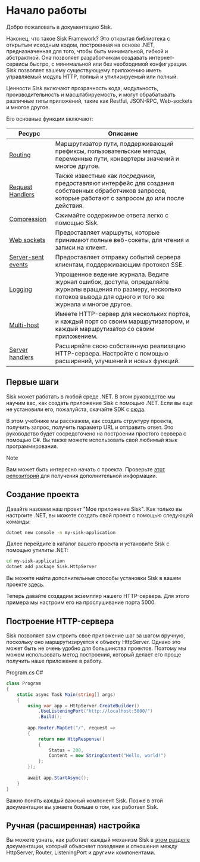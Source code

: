 # Начало работы

Добро пожаловать в документацию Sisk.

Наконец, что такое Sisk Framework? Это открытая библиотека с открытым исходным кодом, построенная на основе .NET, предназначенная для того, чтобы быть минимальной, гибкой и абстрактной. Она позволяет разработчикам создавать интернет-сервисы быстро, с минимальной или без необходимой конфигурации. Sisk позволяет вашему существующему приложению иметь управляемый модуль HTTP, полный и утилизируемый или полный.

Ценности Sisk включают прозрачность кода, модульность, производительность и масштабируемость, и могут обрабатывать различные типы приложений, такие как Restful, JSON-RPC, Web-sockets и многое другое.

Его основные функции включают:

| Ресурс | Описание |
| ------- | --------- |
| [Routing](/docs/ru/fundamentals/routing) | Маршрутизатор пути, поддерживающий префиксы, пользовательские методы, переменные пути, конвертеры значений и многое другое. |
| [Request Handlers](/docs/ru/fundamentals/request-handlers) | Также известные как *посредники*, предоставляют интерфейс для создания собственных обработчиков запросов, которые работают с запросом до или после действия. |
| [Compression](/docs/ru/fundamentals/responses#gzip-deflate-and-brotli-compression) | Сжимайте содержимое ответа легко с помощью Sisk. |
| [Web sockets](/docs/ru/features/websockets) | Предоставляет маршруты, которые принимают полные веб-сокеты, для чтения и записи на клиент. |
| [Server-sent events](/docs/ru/features/server-sent-events) | Предоставляет отправку событий сервера клиентам, поддерживающим протокол SSE. |
| [Logging](/docs/ru/features/logging) | Упрощенное ведение журнала. Ведите журнал ошибок, доступа, определяйте журналы вращения по размеру, несколько потоков вывода для одного и того же журнала и многое другое. |
| [Multi-host](/docs/ru/advanced/multi-host-setup) | Имеете HTTP-сервер для нескольких портов, и каждый порт со своим маршрутизатором, и каждый маршрутизатор со своим приложением. |
| [Server handlers](/docs/ru/advanced/http-server-handlers) | Расширяйте свою собственную реализацию HTTP-сервера. Настройте с помощью расширений, улучшений и новых функций.

## Первые шаги

Sisk может работать в любой среде .NET. В этом руководстве мы научим вас, как создать приложение Sisk с помощью .NET. Если вы еще не установили его, пожалуйста, скачайте SDK с [сюда](https://dotnet.microsoft.com/en-us/download/dotnet/7.0).

В этом учебнике мы расскажем, как создать структуру проекта, получить запрос, получить параметр URL и отправить ответ. Это руководство будет сосредоточено на построении простого сервера с помощью C#. Вы также можете использовать свой любимый язык программирования.

> [!NOTE]
> Вам может быть интересно начать с проекта. Проверьте [этот репозиторий](https://github.com/sisk-http/quickstart) для получения дополнительной информации.

## Создание проекта

Давайте назовем наш проект "Мое приложение Sisk". Как только вы настроите .NET, вы можете создать свой проект с помощью следующей команды:

```bash
dotnet new console -n my-sisk-application
```

Далее перейдите в каталог вашего проекта и установите Sisk с помощью утилиты .NET:

```bash
cd my-sisk-application
dotnet add package Sisk.HttpServer
```

Вы можете найти дополнительные способы установки Sisk в вашем проекте [здесь](https://www.nuget.org/packages/Sisk.HttpServer/).

Теперь давайте создадим экземпляр нашего HTTP-сервера. Для этого примера мы настроим его на прослушивание порта 5000.

## Построение HTTP-сервера

Sisk позволяет вам строить свое приложение шаг за шагом вручную, поскольку оно маршрутизируется к объекту HttpServer. Однако это может быть не очень удобно для большинства проектов. Поэтому мы можем использовать метод построения, который делает его проще получить наше приложение в работу.

<div class="script-header">
    <span>
        Program.cs
    </span>
    <span>
        C#
    </span>
</div>

```csharp
class Program
{
    static async Task Main(string[] args)
    {
        using var app = HttpServer.CreateBuilder()
            .UseListeningPort("http://localhost:5000/")
            .Build();
        
        app.Router.MapGet("/", request =>
        {
            return new HttpResponse()
            {
                Status = 200,
                Content = new StringContent("Hello, world!")
            };
        });
        
        await app.StartAsync();
    }
}
```

Важно понять каждый важный компонент Sisk. Позже в этой документации вы узнаете больше о том, как работает Sisk.

## Ручная (расширенная) настройка

Вы можете узнать, как работает каждый механизм Sisk в [этом разделе](/docs/ru/advanced/manual-setup) документации, который объясняет поведение и отношения между HttpServer, Router, ListeningPort и другими компонентами.